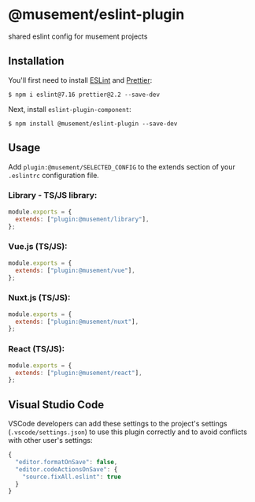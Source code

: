 # @musement/eslint-plugin

shared eslint config for musement projects

## Installation

You'll first need to install [ESLint](http://eslint.org) and [Prettier](https://prettier.io/):

```
$ npm i eslint@7.16 prettier@2.2 --save-dev
```

Next, install `eslint-plugin-component`:

```
$ npm install @musement/eslint-plugin --save-dev
```


## Usage

Add `plugin:@musement/SELECTED_CONFIG` to the extends section of your `.eslintrc` configuration file.

### Library - TS/JS library:
```javascript
module.exports = {
  extends: ["plugin:@musement/library"],
};

```

### Vue.js (TS/JS):
```javascript
module.exports = {
  extends: ["plugin:@musement/vue"],
};

```

### Nuxt.js (TS/JS):
```javascript
module.exports = {
  extends: ["plugin:@musement/nuxt"],
};

```

### React (TS/JS):
```javascript
module.exports = {
  extends: ["plugin:@musement/react"],
};

```

## Visual Studio Code

VSCode developers can add these settings to the project's settings (`.vscode/settings.json`) to use this plugin correctly and to avoid conflicts with other user's settings:

```javascript
{
  "editor.formatOnSave": false,
  "editor.codeActionsOnSave": {
    "source.fixAll.eslint": true
  }
}

```







